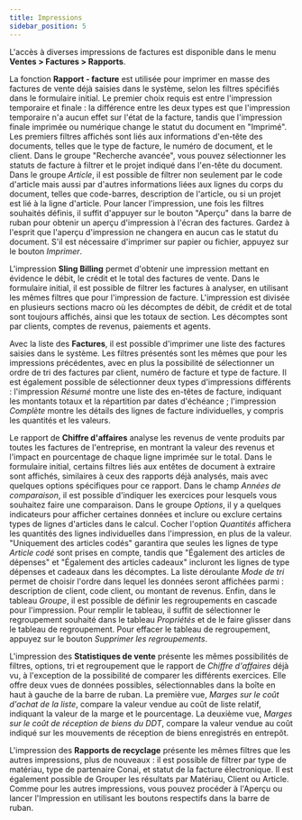 ```yaml
---
title: Impressions
sidebar_position: 5
---
```


L'accès à diverses impressions de factures est disponible dans le menu **Ventes > Factures > Rapports**.

La fonction **Rapport - facture** est utilisée pour imprimer en masse des factures de vente déjà saisies dans le système, selon les filtres spécifiés dans le formulaire initial. Le premier choix requis est entre l'impression temporaire et finale : la différence entre les deux types est que l'impression temporaire n'a aucun effet sur l'état de la facture, tandis que l'impression finale imprimée ou numérique change le statut du document en "Imprimé". Les premiers filtres affichés sont liés aux informations d'en-tête des documents, telles que le type de facture, le numéro de document, et le client. Dans le groupe "Recherche avancée", vous pouvez sélectionner les statuts de facture à filtrer et le projet indiqué dans l'en-tête du document.
Dans le groupe *Article*, il est possible de filtrer non seulement par le code d'article mais aussi par d'autres informations liées aux lignes du corps du document, telles que code-barres, description de l'article, ou si un projet est lié à la ligne d'article.
Pour lancer l'impression, une fois les filtres souhaités définis, il suffit d'appuyer sur le bouton "Aperçu" dans la barre de ruban pour obtenir un aperçu d'impression à l'écran des factures. Gardez à l'esprit que l'aperçu d'impression ne changera en aucun cas le statut du document. S'il est nécessaire d'imprimer sur papier ou fichier, appuyez sur le bouton *Imprimer*.

L'impression **Sling Billing** permet d'obtenir une impression mettant en évidence le débit, le crédit et le total des factures de vente.
Dans le formulaire initial, il est possible de filtrer les factures à analyser, en utilisant les mêmes filtres que pour l'impression de facture. L'impression est divisée en plusieurs sections macro où les décomptes de débit, de crédit et de total sont toujours affichés, ainsi que les totaux de section. Les décomptes sont par clients, comptes de revenus, paiements et agents.

Avec la liste des **Factures**, il est possible d'imprimer une liste des factures saisies dans le système.
Les filtres présentés sont les mêmes que pour les impressions précédentes, avec en plus la possibilité de sélectionner un ordre de tri des factures par client, numéro de facture et type de facture. Il est également possible de sélectionner deux types d'impressions différents : l'impression *Résumé* montre une liste des en-têtes de facture, indiquant les montants totaux et la répartition par dates d'échéance ; l'impression *Complète* montre les détails des lignes de facture individuelles, y compris les quantités et les valeurs.

Le rapport de **Chiffre d'affaires** analyse les revenus de vente produits par toutes les factures de l'entreprise, en montrant la valeur des revenus et l'impact en pourcentage de chaque ligne imprimée sur le total.
Dans le formulaire initial, certains filtres liés aux entêtes de document à extraire sont affichés, similaires à ceux des rapports déjà analysés, mais avec quelques options spécifiques pour ce rapport.
Dans le champ *Années de comparaison*, il est possible d'indiquer les exercices pour lesquels vous souhaitez faire une comparaison. Dans le groupe *Options*, il y a quelques indicateurs pour afficher certaines données et inclure ou exclure certains types de lignes d'articles dans le calcul. Cocher l'option *Quantités* affichera les quantités des lignes individuelles dans l'impression, en plus de la valeur. "Uniquement des articles codés" garantira que seules les lignes de type *Article codé* sont prises en compte, tandis que "Également des articles de dépenses" et "Également des articles cadeaux" incluront les lignes de type dépenses et cadeaux dans les décomptes. La liste déroulante *Mode de tri* permet de choisir l'ordre dans lequel les données seront affichées parmi : description de client, code client, ou montant de revenus. Enfin, dans le tableau *Groupe*, il est possible de définir les regroupements en cascade pour l'impression. Pour remplir le tableau, il suffit de sélectionner le regroupement souhaité dans le tableau *Propriétés* et de le faire glisser dans le tableau de regroupement. Pour effacer le tableau de regroupement, appuyez sur le bouton *Supprimer les regroupements*.

L'impression des **Statistiques de vente** présente les mêmes possibilités de filtres, options, tri et regroupement que le rapport de *Chiffre d'affaires* déjà vu, à l'exception de la possibilité de comparer les différents exercices. Elle offre deux vues de données possibles, sélectionnables dans la boîte en haut à gauche de la barre de ruban. La première vue, *Marges sur le coût d'achat de la liste*, compare la valeur vendue au coût de liste relatif, indiquant la valeur de la marge et le pourcentage. La deuxième vue, *Marges sur le coût de réception de biens du DDT*, compare la valeur vendue au coût indiqué sur les mouvements de réception de biens enregistrés en entrepôt.

L'impression des **Rapports de recyclage** présente les mêmes filtres que les autres impressions, plus de nouveaux : il est possible de filtrer par type de matériau, type de partenaire Conai, et statut de la facture électronique. Il est également possible de Grouper les résultats par Matériau, Client ou Article.
Comme pour les autres impressions, vous pouvez procéder à l'Aperçu ou lancer l'Impression en utilisant les boutons respectifs dans la barre de ruban.